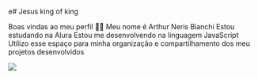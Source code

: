 e# Jesus king of king

Boas vindas ao meu perfil 💙💙
Meu nome é Arthur Neris Bianchi
Estou estudando na Alura
Estou me desenvolvendo na linguagem JavaScript
Utilizo esse espaço para minha organização e compartilhamento dos meu projetos desenvolvidos

![](https://media.tenor.com/SsZS0uTRJBsAAAAi/the-chosen-os-escolhidos.gif)

